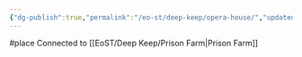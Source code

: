 ```yaml
---
{"dg-publish":true,"permalink":"/eo-st/deep-keep/opera-house/","updated":"2025-06-21T19:56:59.968-04:00"}
---
```


 

 #place
Connected to [[EoST/Deep Keep/Prison Farm\|Prison Farm]]


